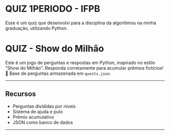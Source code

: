 # QUIZ 1PERIODO - IFPB
Esse é um quiz que desenvolvi para a disciplina da algoritimos na minha graduação, utilizando Python.
# QUIZ - Show do Milhão

Este é um jogo de perguntas e respostas em Python, inspirado no estilo "Show do Milhão". Responda corretamente para acumular prêmios fictícios!
📁 Base de perguntas armazenada em `quests.json`.

---

## Recursos

- Perguntas divididas por níveis
- Sistema de ajuda e pulo
- Prêmio acumulativo
- JSON como banco de dados

---
